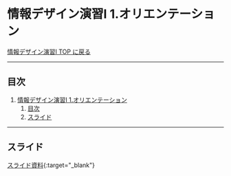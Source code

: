 # 情報デザイン演習I 1.オリエンテーション

[情報デザイン演習I TOP に戻る](./index.md)

---

## 目次

1. [情報デザイン演習I 1.オリエンテーション](#情報デザイン演習i-1オリエンテーション)
   1. [目次](#目次)
   2. [スライド](#スライド)

---

## スライド

[スライド資料](./id_01slide.pdf){:target="_blank"}
